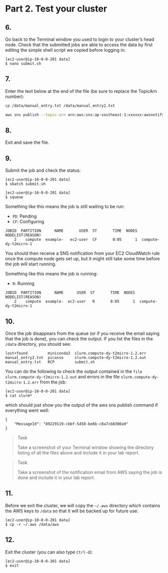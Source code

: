 # Part 2. Test your cluster

## 6.
Go back to the Terminal window you used to login to your cluster’s head node. Check that the submitted jobs are able to access the data by first editing the simple shell script we copied before logging in:

```shell
[ec2-user@ip-10-0-0-201 data]
$ nano submit.sh
```

## 7.
Enter the text below at the end of the file (be sure to replace the TopicArn number):

```bash
cp /data/manual_entry.txt /data/manual_entry2.txt 

aws sns publish --topic-arn arn:aws:sns:ap-southeast-1:xxxxxx:awsnotify --message "JobDone"
```

## 8.
Exit and save the file.

## 9.
Submit the job and check the status:

```shell
[ec2-user@ip-10-0-0-201 data] 
$ sbatch submit.sh

[ec2-user@ip-10-0-0-201 data]
$ squeue
```

Something like this means the job is still waiting to be run:
- `PD`: Pending
- `CF`: Configuring

```shell
JOBID  PARTITION      NAME       USER  ST       TIME  NODES  NODELIST(REASON)
    2    compute  example-   ec2-user  CF       0:05      1  compute-dy-t2micro-1
```

You should then receive a SNS notification from your EC2 CloudWatch rule once the compute node gets set up, but it might still take some time before the job will start running.

Something like this means the job is running:
- `R`: Running

```shell
JOBID  PARTITION      NAME      USER  ST       TIME  NODES  NODELIST(REASON)
    2    compute  example-  ec2-user   R       0:05      1  compute-dy-t2micro-1
```

## 10.
Once the job disappears from the queue (or if you receive the email saying that the job is done), you can check the output. If you list the files in the `/data` directory, you should see:

```shell
lost+found         miniconda3  slurm.compute-dy-t2micro-1.2.err
manual_entry2.txt  picasso     slurm.compute-dy-t2micro-1.2.out
manual_entry.txt   RCP         submit.sh
```

You can do the following to check the output contained in the `file slurm.compute-dy-t2micro-1.2.out` and errors in the file `slurm.compute-dy-t2micro-1.2.err` from the job:

```shell
[ec2-user@ip-10-0-0-201 data]
$ cat slurm*
```

which should just show you the output of the aws sns publish command if everything went well:

```shell
{
    "MessageId": "89229119-cbbf-5450-be6b-c8a7cb8300a9"
}
```

> <p class="task"> Task
>
> Take a screenshot of your Terminal window showing the directory listing of all the files above and include it in your lab report.

> <p class="task"> Task
>
> Take a screenshot of the notification email from AWS saying the job is done and include it in your lab report.

## 11.
Before we exit the cluster, we will copy the `~/.aws` directory which contains the AWS keys to `/data` so that it will be backed up for future use:

```shell
[ec2-user@ip-10-0-0-201 data]
$ cp -r ~/.aws /data/aws
```

## 12.
Exit the cluster (you can also type `Ctrl-d`):

```shell
[ec2-user@ip-10-0-0-201 data]
$ exit
```